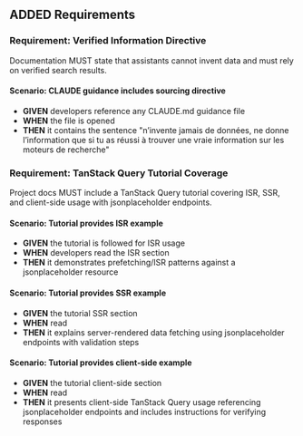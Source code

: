 ## ADDED Requirements
### Requirement: Verified Information Directive
Documentation MUST state that assistants cannot invent data and must rely on verified search results.

#### Scenario: CLAUDE guidance includes sourcing directive
- **GIVEN** developers reference any CLAUDE.md guidance file
- **WHEN** the file is opened
- **THEN** it contains the sentence "n’invente jamais de données, ne donne l’information que si tu as réussi à trouver une vraie information sur les moteurs de recherche"

### Requirement: TanStack Query Tutorial Coverage
Project docs MUST include a TanStack Query tutorial covering ISR, SSR, and client-side usage with jsonplaceholder endpoints.

#### Scenario: Tutorial provides ISR example
- **GIVEN** the tutorial is followed for ISR usage
- **WHEN** developers read the ISR section
- **THEN** it demonstrates prefetching/ISR patterns against a jsonplaceholder resource

#### Scenario: Tutorial provides SSR example
- **GIVEN** the tutorial SSR section
- **WHEN** read
- **THEN** it explains server-rendered data fetching using jsonplaceholder endpoints with validation steps

#### Scenario: Tutorial provides client-side example
- **GIVEN** the tutorial client-side section
- **WHEN** read
- **THEN** it presents client-side TanStack Query usage referencing jsonplaceholder endpoints and includes instructions for verifying responses
